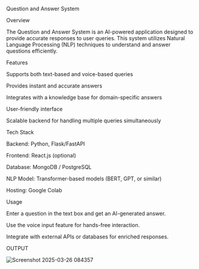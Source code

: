 Question and Answer System

Overview

The Question and Answer System is an AI-powered application designed to provide accurate responses to user queries. This system utilizes Natural Language Processing (NLP) techniques to understand and answer questions efficiently.

Features

Supports both text-based and voice-based queries

Provides instant and accurate answers

Integrates with a knowledge base for domain-specific answers

User-friendly interface

Scalable backend for handling multiple queries simultaneously

Tech Stack

Backend: Python, Flask/FastAPI

Frontend: React.js (optional)

Database: MongoDB / PostgreSQL

NLP Model: Transformer-based models (BERT, GPT, or similar)

Hosting: Google Colab

Usage

Enter a question in the text box and get an AI-generated answer.

Use the voice input feature for hands-free interaction.

Integrate with external APIs or databases for enriched responses.


OUTPUT


![Screenshot 2025-03-26 084357](https://github.com/user-attachments/assets/2cfb6af8-2d32-40fa-b938-b7fc0e4c7fff)


